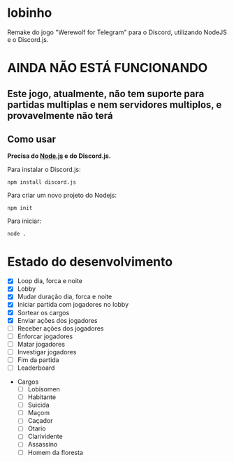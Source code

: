 # lobinho
Remake do jogo "Werewolf for Telegram" para o Discord, utilizando NodeJS e o Discord.js.

# AINDA NÃO ESTÁ FUNCIONANDO

## Este jogo, atualmente, não tem suporte para partidas multiplas e nem servidores multiplos, e provavelmente não terá

## Como usar

**Precisa do [Node.js](https://www.nodejs.org) e do Discord.js.**

Para instalar o Discord.js:

```
npm install discord.js
```
Para criar um novo projeto do Nodejs:
```
npm init
```
Para iniciar:
```
node .
```

# Estado do desenvolvimento

- [X] Loop dia, forca e noite
- [X] Lobby
- [X] Mudar duração dia, forca e noite 
- [X] Iniciar partida com jogadores no lobby
- [X] Sortear os cargos
- [X] Enviar ações dos jogadores
- [ ] Receber ações dos jogadores
- [ ] Enforcar jogadores
- [ ] Matar jogadores
- [ ] Investigar jogadores
- [ ] Fim da partida
- [ ] Leaderboard

- Cargos
    - [ ] Lobisomen
    - [ ] Habitante
    - [ ] Suicida
    - [ ] Maçom
    - [ ] Caçador
    - [ ] Otario
    - [ ] Clarividente
    - [ ] Assassino
    - [ ] Homem da floresta